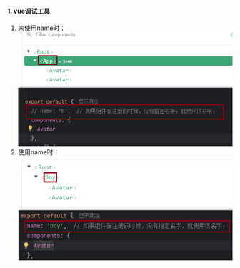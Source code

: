 #### 1. vue调试工具
1. 未使用name时：
![](../assests/1-vue中name的作用1.png)
2. 使用name时：
![](../assests/2-vue中使用name时.png)
